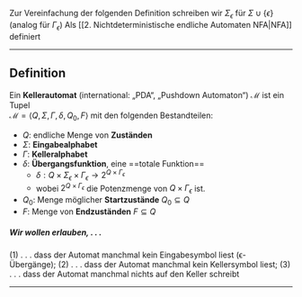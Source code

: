 Zur Vereinfachung der folgenden Definition schreiben wir $\Sigma_\epsilon$ für $\Sigma \cup \{\epsilon\}$ (analog für $\Gamma_\epsilon$)
Als [[2. Nichtdeterministische endliche Automaten NFA|NFA]] definiert

---
## Definition
Ein **Kellerautomat** (international: „PDA“, „Pushdown Automaton“) $\mathcal{M}$ ist ein Tupel  
$\mathcal{M} = \langle Q, \Sigma, \Gamma, \delta, Q_0, F \rangle$ mit den folgenden Bestandteilen:

- $Q$: endliche Menge von **Zuständen**  
- $\Sigma$: **Eingabealphabet**  
- $\Gamma$: **Kelleralphabet**  
- $\delta$: **Übergangsfunktion**, eine ==totale Funktion==  
	- $\delta: Q \times \Sigma_\epsilon \times \Gamma_\epsilon \to 2^{Q \times \Gamma_\epsilon}$
	- wobei $2^{Q \times \Gamma_\epsilon}$ die Potenzmenge von $Q \times \Gamma_\epsilon$ ist.
- $Q_0$: Menge möglicher **Startzustände** $Q_0 \subseteq Q$  
- $F$: Menge von **Endzuständen** $F \subseteq Q$

##### Wir wollen erlauben, . . .
(1) . . . dass der Automat manchmal kein Eingabesymbol liest (ϵ-Übergänge);
(2) . . . dass der Automat manchmal kein Kellersymbol liest;
(3) . . . dass der Automat manchmal nichts auf den Keller schreibt

---
